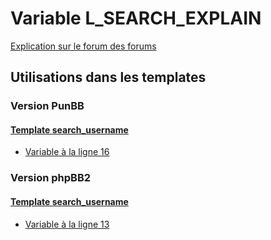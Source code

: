 # Variable L_SEARCH_EXPLAIN
[Explication sur le forum des forums](http://forum.forumactif.com/t294113-listing-des-variables#L_SEARCH_EXPLAIN)
## Utilisations dans les templates
### Version PunBB
#### [Template search_username](punbb/search_username.md)
* [Variable à la ligne 16](../punbb/search_username.tpl#L16)
### Version phpBB2
#### [Template search_username](subsilver/search_username.md)
* [Variable à la ligne 13](../subsilver/search_username.tpl#L13)